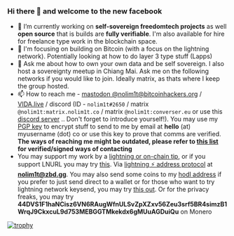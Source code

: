 ### Hi there 👋 and welcome to the new facebook

- 🔭 I’m currently working on **self-sovereign freedomtech projects** as well **open source** that is builds are **fully verifiable**. I'm also available for hire for freelance type work in the blockchain space.
- 🌱 I'm focusing on building on Bitcoin (with a focus on the lightning network). Potentially looking at how to do layer 3 type stuff (Lapps)
- 💬 Ask me about how to own your own data and be self sovereign. I also host a sovereignty meetup in Chiang Mai. Ask me on the following networks if you would like to join. Ideally matrix, as thats where I keep the group hosted.
- 📫 How to reach me - [mastodon @nolim1t@bitcoinhackers.org](https://bitcoinhackers.org/@nolim1t) / [VIDA.live](https://vida.live/nolim1t) / discord (ID - `nolim1t#2650` / matrix `@nolim1t:matrix.nolim1t.co` / matrix `@nolim1t:converser.eu` or use this [discord server](https://discord.gg/5E7MBGK) .. Don't forget to introduce yourself!). You may use my [PGP key](https://nolim1t.co/key/pgpkey.asc.txt) to encrypt stuff to send to me by email at **hello** (at) myusername (dot) co or use this key to prove that comms are verified. **The ways of reaching me might be outdated, please refer to [this list](https://nolim1t.co/socialmedia.txt) for verified/signed ways of contacting**
- You may support my work by a [lightning or on-chain tip](https://nolim1t.co/tips/), or if you support LNURL you may try [this](https://zbd.gg/nolim1t). Via [lightning ⚡️ address protocol](https://lightningaddress.com/) at **nolim1t@zbd.gg**. You may also send some coins to my [hodl address](https://blockchair.com/bitcoin/address/bc1qfu03xlgmezynuw2dwsvl6wagaw8ata9s9s3elfst2f36dtj23shql2vdsy) if you prefer to just send direct to a wallet or for those who want to try lightning network keysend, you may try [this out](https://1ml.com/node/02e64be984a252d82d71a84f0f2bb8be375207a0862e827dacb290977eca84078f). Or for the privacy freaks, you may try **44DVS1F1haNCisz6VN6RAugWfnULSvZpXZxv56Zeu3srf5BR4simzB1WrqJ9CkxcuL9d753MEBGGTMkekdx6gMUuAGDuiQu** on Monero


[![trophy](https://github-profile-trophy.vercel.app/?username=nolim1t&theme=onedark)](https://github.com/ryo-ma/github-profile-trophy)

<!--
**nolim1t/nolim1t** is a ✨ _special_ ✨ repository because its `README.md` (this file) appears on your GitHub profile.

Here are some ideas to get you started:

- 🔭 I’m currently working on ...
- 🌱 I’m currently learning ...
- 👯 I’m looking to collaborate on ...
- 🤔 I’m looking for help with ...
- 💬 Ask me about ...
- 📫 How to reach me: ...
- 😄 Pronouns: ...
- ⚡ Fun fact: ...
-->

